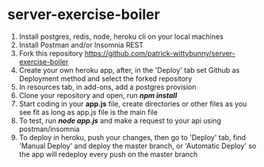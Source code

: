 # server-exercise-boiler

1. Install postgres, redis, node, heroku cli on your local machines
2. Install Postman and/or Insomnia REST
3. Fork this repository https://github.com/patrick-wittybunny/server-exercise-boiler
4. Create your own heroku app, after, in the 'Deploy' tab set Github as Deployment method and select the forked repository
5. In resources tab, in add-ons, add a postgres provision
6. Clone your repository and open, run **_npm install_**
7. Start coding in your **app.js** file, create directories or other files as you see fit as long as app.js file is the main file
8. To test, run **_node app.js_** and make a request to your api using postman/insomnia
9. To deploy in heroku, push your changes, then go to 'Deploy' tab, find 'Manual Deploy' and deploy the master branch, or 'Automatic Deploy' so the app will redeploy every push on the master branch